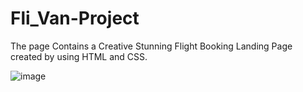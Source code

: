 # Fli_Van-Project
The page Contains a Creative Stunning Flight Booking Landing Page created by using HTML and CSS.


![image](https://github.com/Savarapu-Deepak/Fli_Van-Project/assets/121797306/f9260cb1-5a98-406f-a8de-16e2dc9f3e16)


